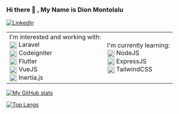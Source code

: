 ### Hi there 👋 , My Name is Dion Montolalu

<a href="https://www.linkedin.com/in/dionisius-montolalu-18a792131/" rel="nofollow"><img src="https://camo.githubusercontent.com/1b7117fcda6ed7c807727ca2fa09b8c5b6694368/68747470733a2f2f696d672e736869656c64732e696f2f62616467652f4c696e6b6564496e2d2d5f2e7376673f7374796c653d736f6369616c266c6f676f3d6c696e6b6564696e" alt="LinkedIn" data-canonical-src="https://img.shields.io/badge/LinkedIn--_.svg?style=social&amp;logo=linkedin" style="max-width:100%;"></a> 

<!-- &nbsp; <img src="https://komarev.com/ghpvc/?username=DionMontolalu" alt="DionMontolalu"/> &nbsp;
<a href="https://github.com/DionMontolalu"><img src="https://img.shields.io/github/stars/DionMontolalu?color=blue&style=flat-box&logo=github" alt="Github stars"/></a> -->

<table border = 0>
 <tr>
  <td>
    I'm interested and working with:<br>
      <img align="center" src="https://avatars.githubusercontent.com/u/958072?s=200&v=4" alt="Laravel Framework" height="20" width="20" /> Laravel <br>
      <img align="center" src="https://avatars.githubusercontent.com/u/14998758?s=200&v=4" alt="Codeigniter Framework" height="20" width="20" /> Codeigniter <br>
      <img align="center" src="https://avatars.githubusercontent.com/u/14101776?s=200&v=4" alt="Flutter Framework" height="20" width="20" /> Flutter <br>
      <img align="center" src="https://avatars.githubusercontent.com/u/6128107?s=200&v=4" alt="VueJS" height="20" width="20" /> VueJS <br>
   <img align="center" src="https://avatars.githubusercontent.com/u/47703742?s=200&v=4" alt="InertiaJS" height="20" width="20" /> Inertia.js
  </td>
  <td>
    I'm currently learning:<br>
      <img align="center" src="https://avatars.githubusercontent.com/u/9950313?s=200&v=4" alt="NodeJS" height="20" width="20" /> NodeJS <br>
      <img align="center" src="https://avatars.githubusercontent.com/u/5658226?s=200&v=4" alt="ExcpressJS" height="20" width="20" /> ExpressJS <br>
      <img align="center" src="https://avatars.githubusercontent.com/u/67109815?s=200&v=4" alt="NodeJS" height="20" width="20" /> TailwindCSS <br>
   </td>
 </tr>
</table>

<!--
<a href="https://github.com/cleverlabsid" rel="nofollow"><img src="https://avatars.githubusercontent.com/u/76218893?s=20&u=d471a9185dda34aa084b1582408ac676b739ba1d&v=4" alt="Cleverlabs ID" data-canonical-src="https://avatars.githubusercontent.com/u/76218893?s=50&u=d471a9185dda34aa084b1582408ac676b739ba1d&v=4"><b>Cleverlabs ID</b></a>
**DionMontolalu/DionMontolalu** is a ✨ _special_ ✨ repository because its `README.md` (this file) appears on your GitHub profile.

Here are some ideas to get you started:
- 🔭 I’m currently working on ...
- 🌱 I’m currently learning ...
- 👯 I’m looking to collaborate on ...
- 🤔 I’m looking for help with ...
- 💬 Ask me about ...
- 📫 How to reach me: ...
- 😄 Pronouns: ...
- ⚡ Fun fact: ...
-->

[![My GitHub stats](https://github-readme-stats.vercel.app/api?username=DionMontolalu&count_private=true&show_icons=true&theme=light)](https://github.com/DionMontolalu/github-readme-stats)

[![Top Langs](https://github-readme-stats.vercel.app/api/top-langs/?username=DionMontolalu&layout=compact&theme=light)](https://github.com/DionMontolalu/github-readme-stats)
